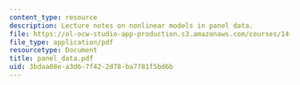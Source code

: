 ```yaml
---
content_type: resource
description: Lecture notes on nonlinear models in panel data.
file: https://ol-ocw-studio-app-production.s3.amazonaws.com/courses/14-386-new-econometric-methods-spring-2007/3bdaa08ea3d67f422d78ba7781f5bd6b_panel_data.pdf
file_type: application/pdf
resourcetype: Document
title: panel_data.pdf
uid: 3bdaa08e-a3d6-7f42-2d78-ba7781f5bd6b
---
```

